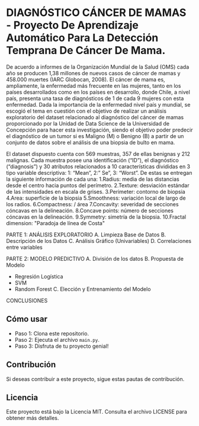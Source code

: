 # DIAGNÓSTICO CÁNCER DE MAMAS - Proyecto De Aprendizaje Automático Para La Detección Temprana De Cáncer De Mama.

De acuerdo a informes de la Organización Mundial de la Salud (OMS) cada año se producen 1,38 millones de nuevos casos de cáncer de mamas y 458.000 muertes (IARC Globocan, 2008). El cáncer de mama es, ampliamente, la enfermedad más frecuente en las mujeres, tanto en los países desarrollados como en los países en desarrollo, donde Chile, a nivel país, presenta una tasa de diagnósticos de 1 de cada 9 mujeres con esta enfermedad. 
Dada la importancia de la enfermedad nivel país y mundial, se escogió el tema en cuestión con el objetivo de realizar un análisis exploratorio del dataset relacionado al diagnóstico del cáncer de mamas proporcionado por la Unidad de Data Science de la Universidad de Concepción para hacer esta investigación, siendo el objetivo poder predecir el diagnóstico de un tumor si es Maligno (M) o Benigno (B) a partir de un conjunto de datos sobre el análisis de una biopsia de bulto en mama. 

El dataset dispuesto cuenta con 569 muestras, 357 de ellas benignas y 212 malignas. 
Cada muestra posee una identificación (“ID”), el diagnóstico (“diagnosis”) y 30 atributos relacionados a 10 características divididas en 3 tipo variable descriptiva:
1: “Mean”, 2:” Se”, 3: “Worst”. De estas se entregan la siguiente información de cada una:
1.Radius: media de las distancias desde el centro hacia puntos del perímetro.
2.Texture: desviación estándar de las intensidades en escala de grises.
3.Perimeter: contorno de biopsia
4.Area: superficie de la biopsia
5.Smoothness: variación local de largo de los radios.
6.Compactness:  / área 
7.Concavity: severidad de secciones cóncavas en la delineación.
8.Concave points: número de secciones cóncavas en la delineación.
9.Symmetry: simetría de la biopsia. 
10.Fractal dimension: "Paradoja de línea de Costa" 

PARTE 1: ANÁLISIS EXPLORATORIO
A.	Limpieza Base de Datos
B.	Descripción de los Datos
C.	Análisis Gráfico (Univariables)
D.	Correlaciones entre variables

PARTE 2: MODELO PREDICTIVO
A.	División de los datos
B.	Propuesta de Modelo
  - Regresión Logística
  - SVM
  - Random Forest
C.	Elección y Entrenamiento del Modelo

CONCLUSIONES





## Cómo usar

- Paso 1: Clona este repositorio.
- Paso 2: Ejecuta el archivo `main.py`.
- Paso 3: Disfruta de tu proyecto genial!

## Contribución

Si deseas contribuir a este proyecto, sigue estas pautas de contribución.

## Licencia

Este proyecto está bajo la Licencia MIT. Consulta el archivo LICENSE para obtener más detalles.
